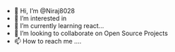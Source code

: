 - 👋 Hi, I’m @Niraj8028
- 👀 I’m interested in 
- 🌱 I’m currently learning react...
- 💞️ I’m looking to collaborate on Open Source Projects
- 📫 How to reach me ....


